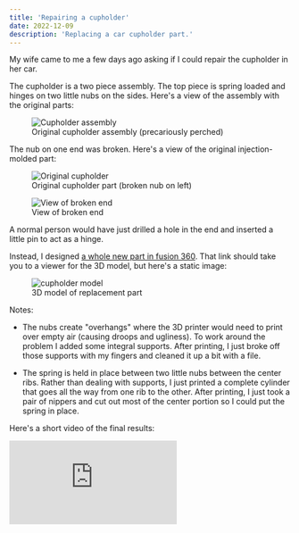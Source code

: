 ```yaml
---
title: 'Repairing a cupholder'
date: 2022-12-09
description: 'Replacing a car cupholder part.'
---
```


My wife came to me a few days ago asking if I could repair the cupholder in her
car.

The cupholder is a two piece assembly. The top piece is spring loaded and hinges
on two little nubs on the sides. Here's a view of the assembly with the original
parts:

<figure>
  <img
    src="broken"
    alt="Cupholder assembly"
  />
  <figcaption>Original cupholder assembly (precariously perched)</figcaption>
</figure>

The nub on one end was broken. Here's a view of
the original injection-molded part:

<figure>
  <img
    widths={[400, 800, 1200]}
    src="broken"
    alt="Original cupholder"
  />
  <figcaption>Original cupholder part (broken nub on left)</figcaption>
</figure>

<figure>
  <img
    widths={[400, 800, 1200]}
    src="broken"
    alt="View of broken end"
  />
  <figcaption>View of broken end</figcaption>
</figure>

A normal person would have just drilled a hole in the end and inserted a little
pin to act as a hinge.

Instead, I designed [a whole new part in fusion 360](https://a360.co/3VNdqAe).
That link should take you to a viewer for the 3D model, but here's a static
image:

<figure>
  <img src="/assets/cupholder.png" alt="cupholder model" />
  <figcaption>3D model of replacement part</figcaption>
</figure>

Notes:

- The nubs create "overhangs" where the 3D printer would need to print over
  empty air (causing droops and ugliness). To work around the problem I added
  some integral supports. After printing, I just broke off those supports with
  my fingers and cleaned it up a bit with a file.

- The spring is held in place between two little nubs between the center ribs.
  Rather than dealing with supports, I just printed a complete cylinder that
  goes all the way from one rib to the other. After printing, I just took a pair
  of nippers and cut out most of the center portion so I could put the spring in
  place.

Here's a short video of the final results:

<div class="yt-container">
  <iframe
    class="yt-embedded"
    src="https://www.youtube.com/embed/rH7g6PRv0-0"
    title="YouTube video player"
    frameborder="0"
    allow="accelerometer; autoplay; clipboard-write; encrypted-media; gyroscope; picture-in-picture"
    allowfullscreen
  ></iframe>
</div>
